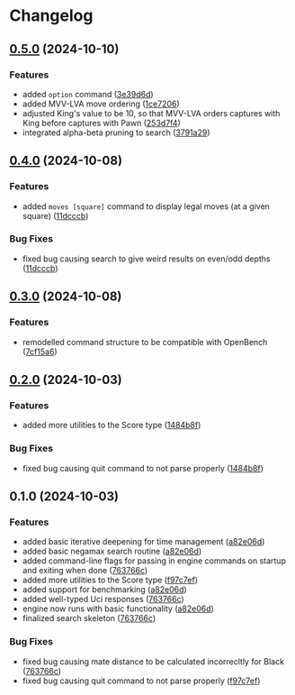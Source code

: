 # Changelog

## [0.5.0](https://github.com/dannyhammer/toad/compare/v0.4.0...v0.5.0) (2024-10-10)


### Features

* added `option` command ([3e39d6d](https://github.com/dannyhammer/toad/commit/3e39d6d9227d9a50fc3f58b93294446c2b2a7ac6))
* added MVV-LVA move ordering ([1ce7206](https://github.com/dannyhammer/toad/commit/1ce7206bdefec0a6c6fd14c9e4a9b9ca1facbb4f))
* adjusted King's value to be 10, so that MVV-LVA orders captures with King before captures with Pawn ([253d7f4](https://github.com/dannyhammer/toad/commit/253d7f4caf81cd78cfa1e374bb10135f045fb131))
* integrated alpha-beta pruning to search ([3791a29](https://github.com/dannyhammer/toad/commit/3791a29c0235586b76b640c2f1a8c46d43d9f57e))

## [0.4.0](https://github.com/dannyhammer/toad/compare/v0.3.0...v0.4.0) (2024-10-08)


### Features

* added `moves [square]` command to display legal moves (at a given square) ([11dcccb](https://github.com/dannyhammer/toad/commit/11dcccbbb9ee202851b18eb922d361c02b812d77))


### Bug Fixes

* fixed bug causing search to give weird results on even/odd depths ([11dcccb](https://github.com/dannyhammer/toad/commit/11dcccbbb9ee202851b18eb922d361c02b812d77))

## [0.3.0](https://github.com/dannyhammer/toad/compare/v0.2.0...v0.3.0) (2024-10-08)


### Features

* remodelled command structure to be compatible with OpenBench ([7cf15a6](https://github.com/dannyhammer/toad/commit/7cf15a6ccbd26cd8ab800f94ff33d4249e98caaa))

## [0.2.0](https://github.com/dannyhammer/toad/compare/v0.1.0...v0.2.0) (2024-10-03)


### Features

* added more utilities to the Score type ([1484b8f](https://github.com/dannyhammer/toad/commit/1484b8fd8df2c6e3d9fa32a152a6ce15c14ec7eb))


### Bug Fixes

* fixed bug causing quit command to not parse properly ([1484b8f](https://github.com/dannyhammer/toad/commit/1484b8fd8df2c6e3d9fa32a152a6ce15c14ec7eb))

## 0.1.0 (2024-10-03)


### Features

* added basic iterative deepening for time management ([a82e06d](https://github.com/dannyhammer/toad/commit/a82e06d57d62d688cf27f3ea4b2026a618e4de41))
* added basic negamax search routine ([a82e06d](https://github.com/dannyhammer/toad/commit/a82e06d57d62d688cf27f3ea4b2026a618e4de41))
* added command-line flags for passing in engine commands on startup and exiting when done ([763766c](https://github.com/dannyhammer/toad/commit/763766cac60283b5416b6bd8d611b693cb43a19e))
* added more utilities to the Score type ([f97c7ef](https://github.com/dannyhammer/toad/commit/f97c7efc2a47992e4c4c6f55e143b793e32e6950))
* added support for benchmarking ([a82e06d](https://github.com/dannyhammer/toad/commit/a82e06d57d62d688cf27f3ea4b2026a618e4de41))
* added well-typed Uci responses ([763766c](https://github.com/dannyhammer/toad/commit/763766cac60283b5416b6bd8d611b693cb43a19e))
* engine now runs with basic functionality ([a82e06d](https://github.com/dannyhammer/toad/commit/a82e06d57d62d688cf27f3ea4b2026a618e4de41))
* finalized search skeleton ([763766c](https://github.com/dannyhammer/toad/commit/763766cac60283b5416b6bd8d611b693cb43a19e))


### Bug Fixes

* fixed bug causing mate distance to be calculated incorrecltly for Black ([763766c](https://github.com/dannyhammer/toad/commit/763766cac60283b5416b6bd8d611b693cb43a19e))
* fixed bug causing quit command to not parse properly ([f97c7ef](https://github.com/dannyhammer/toad/commit/f97c7efc2a47992e4c4c6f55e143b793e32e6950))

